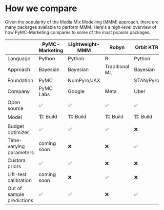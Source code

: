 # How we compare

Given the popularity of the Media Mix Modelling (MMM) approach, there are many packages available to perform MMM. Here's a high-level overview of how PyMC-Marketing compares to some of the most popular packages.

|            | PyMC-Marketing      | Lightweight-MMM | Robyn                 | Orbit KTR | Recast              |
|------------|---------------------|-----------------|-----------------------|-----------|---------------------|
| Language   | Python              | Python          | R                     | Python    | R                   |
| Approach | Bayesian            | Bayesian        |  Traditional ML    | Bayesian | Bayesian    |
| Foundation | PyMC                | NumPyro/JAX     |                       | STAN/Pyro | STAN                |
| Company    | PyMC Labs           | Google          | Meta                  | Uber      | Recast              |
| Open source| ✅                  | ✅              | ✅                    | ✅       | ❌                 |
| Model   | 🏗️ Build            | 🏗️ Build        |  🏗️ Build       | 🏗️ Build        | 🛒 Buy               |
| Budget optimizer | ✅ | ✅ |   ✅        |   ❌        |    ✅                  |
| Time-varying parameters | coming soon | ❌ |   ❌        |   ✅        |    ?                  |
| Custom priors | ✅ | ✅ | ❌ | ❌ | ✅ |
| Lift-test calibration | coming soon | ❌ | ✅ | ❌ | ✅ |
| Out of sample predictions | ✅ | ✅ | ❌ | ✅ | ✅ |
